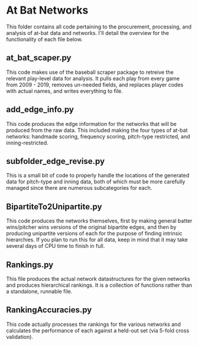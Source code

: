 # At Bat Networks

This folder contains all code pertaining to the procurement, processing, and analysis of at-bat data
and networks. I'll detail the overview for the functionality of each file below.

## at_bat_scaper.py
This code makes use of the baseball scraper package to retreive the relevant play-level data for analysis.
It pulls each play from every game from 2009 - 2019, removes un-needed fields, and replaces player codes
with actual names, and writes everything to file.

## add_edge_info.py
This code produces the edge information for the networks that will be produced from the raw data. This
included making the four types of at-bat networks: handmade scoring, frequency scoring, pitch-type
restricted, and inning-restricted. 

## subfolder_edge_revise.py
This is a small bit of code to properly handle the locations of the generated data for pitch-type and 
inning data, both of which must be more carefully managed since there are numerous subcategories for each.

## BipartiteTo2Unipartite.py
This code produces the networks themselves, first by making general batter wins/pitcher wins versions of
the original bipartite edges, and then by producing unipartite versions of each for the purpose of
finding intrinsic hierarchies. If you plan to run this for all data, keep in mind that it may take 
several days of CPU time to finish in full.

## Rankings.py
This file produces the actual network datastructures for the given networks and produces hierarchical 
rankings. It is a collection of functions rather than a standalone, runnable file.

## RankingAccuracies.py
This code actually processes the rankings for the various networks and calculates the performance of 
each against a held-out set (via 5-fold cross validation).
